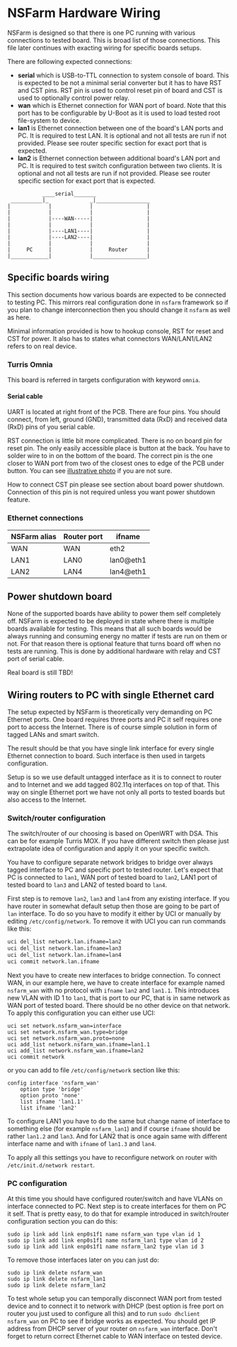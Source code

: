 NSFarm Hardware Wiring
======================
NSFarm is designed so that there is one PC running with various connections to
tested board. This is broad list of those connections. This file later continues
with exacting wiring for specific boards setups.

There are following expected connections:
* __serial__ which is USB-to-TTL connection to system console of board. This is
  expected to be not a minimal serial converter but it has to have RST and CST
  pins. RST pin is used to control reset pin of board and CST is used to
  optionally control power relay.
* __wan__ which is Ethernet connection for WAN port of board. Note that this port
  has to be configurable by U-Boot as it is used to load tested root file-system
  to device.
* __lan1__ is Ethernet connection between one of the board's LAN ports and PC. It
  is required to test LAN. It is optional and not all tests are run if not
  provided. Please see router specific section for exact port that is expected.
* __lan2__ is Ethernet connection between additional board's LAN port and PC. It
  is required to test switch configuration between two clients. It is optional
  and not all tests are run if not provided. Please see router specific section
  for exact port that is expected.

```
           ____serial_______
 __________|_             _|_________________
|            |            |                 |
|            |            |                 |
|            |----WAN-----|                 |
|            |            |                 |
|            |----LAN1----|                 |
|            |----LAN2----|                 |
|            |            |                 |
|     PC     |            |     Router      |
|____________|            |_________________|
```


Specific boards wiring
----------------------
This section documents how various boards are expected to be connected to testing
PC. This mirrors real configuration done in `nsfarm` framework so if you plan to
change interconnection then you should change it `nsfarm` as well as here.

Minimal information provided is how to hookup console, RST for reset and CST for
power. It also has to states what connectors WAN/LAN1/LAN2 refers to on real
device.

### Turris Omnia
This board is referred in targets configuration with keyword `omnia`.

#### Serial cable
UART is located at right front of the PCB. There are four pins. You should
connect, from left, ground (GND), transmitted data (RxD) and received data (RxD)
pins of you serial cable.

RST connection is little bit more complicated. There is no on board pin for reset
pin. The only easily accessible place is button at the back. You have to solder
wire to in on the bottom of the board. The correct pin is the one closer to WAN
port from two of the closest ones to edge of the PCB under button. You can see
[illustrative photo](resources/omnia-reboot.jpg) if you are not sure.


How to connect CST pin please see section about board power shutdown. Connection
of this pin is not required unless you want power shutdown feature.

### Ethernet connections
| NSFarm alias | Router port | ifname    |
|--------------|-------------|-----------|
| WAN          | WAN         | eth2      |
| LAN1         | LAN0        | lan0@eth1 |
| LAN2         | LAN4        | lan4@eth1 |


Power shutdown board
--------------------
None of the supported boards have ability to power them self completely off.
NSFarm is expected to be deployed in state where there is multiple boards
available for testing. This means that all such boards would be always running and
consuming energy no matter if tests are run on them or not. For that reason there
is optional feature that turns board off when no tests are running. This is done
by additional hardware with relay and CST port of serial cable.

Real board is still TBD!


Wiring routers to PC with single Ethernet card
----------------------------------------------
The setup expected by NSFarm is theoretically very demanding on PC Ethernet ports.
One board requires three ports and PC it self requires one port to access the
Internet. There is of course simple solution in form of tagged LANs and smart
switch.

The result should be that you have single link interface for every single
Ethernet connection to board. Such interface is then used in targets
configuration.

Setup is so we use default untagged interface as it is to connect to router and to
Internet and we add tagged 802.11q interfaces on top of that. This way on single
Ethernet port we have not only all ports to tested boards but also access to the
Internet.

### Switch/router configuration
The switch/router of our choosing is based on OpenWRT with DSA. This can be for
example Turris MOX. If you have different switch then please just extrapolate idea
of configuration and apply it on your specific switch.

You have to configure separate network bridges to bridge over always tagged
interface to PC and specific port to tested router. Let's expect that PC is
connected to `lan1`, WAN port of tested board to `lan2`, LAN1 port of tested
board to `lan3` and LAN2 of tested board to `lan4`.

First step is to remove `lan2`, `lan3` and `lan4` from any existing interface. If
you have router in somewhat default setup then those are going to be part of `lan`
interface. To do so you have to modify it either by UCI or manually by editing
`/etc/config/network`. To remove it with UCI you can run commands like this:
```sh
uci del_list network.lan.ifname=lan2
uci del_list network.lan.ifname=lan3
uci del_list network.lan.ifname=lan4
uci commit network.lan.ifname
```

Next you have to create new interfaces to bridge connection. To connect WAN, in
our example here, we have to create interface for example named `nsfarm_wan` with
no protocol with `ifname` `lan2` and `lan1.1`. This introduces new VLAN with ID 1
to `lan1`, that is port to our PC, that is in same network as WAN port of tested
board. There should be no other device on that network. To apply this
configuration you can either use UCI:
```
uci set network.nsfarm_wan=interface
uci set network.nsfarm_wan.type=bridge
uci set network.nsfarm_wan.proto=none
uci add_list network.nsfarm_wan.ifname=lan1.1
uci add_list network.nsfarm_wan.ifname=lan2
uci commit network
```
or you can add to file `/etc/config/network` section like this:
```
config interface 'nsfarm_wan'
	option type 'bridge'
	option proto 'none'
	list ifname 'lan1.1'
	list ifname 'lan2'
```
To configure LAN1 you have to do the same but change name of interface to
something else (for example `nsfarm_lan1`) and if course `ifname` should be rather
`lan1.2` and `lan3`. And for LAN2 that is once again same with different interface
name and with `ifname` of `lan1.3` and `lan4`.

To apply all this settings you have to reconfigure network on router with
`/etc/init.d/network restart`.

### PC configuration
At this time you should have configured router/switch and have VLANs on interface
connected to PC. Next step is to create interfaces for them on PC it self. That is
pretty easy, to do that for example introduced in switch/router configuration
section you can do this:
```
sudo ip link add link enp0s1f1 name nsfarm_wan type vlan id 1
sudo ip link add link enp0s1f1 name nsfarm_lan1 type vlan id 2
sudo ip link add link enp0s1f1 name nsfarm_lan2 type vlan id 3
```

To remove those interfaces later on you can just do:
```
sudo ip link delete nsfarm_wan
sudo ip link delete nsfarm_lan1
sudo ip link delete nsfarm_lan2
```

To test whole setup you can temporally disconnect WAN port from tested device and
to connect it to network with DHCP (best option is free port on router you just
used to configure all this) and to run `sudo dhclient nsfarm_wan` on PC to see if
bridge works as expected. You should get IP address from DHCP server of your
router on `nsfarm_wan` interface. Don't forget to return correct Ethernet cable to
WAN interface on tested device.
